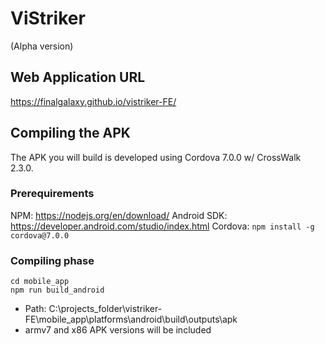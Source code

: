 # ViStriker
(Alpha version)

## Web Application URL
https://finalgalaxy.github.io/vistriker-FE/

## Compiling the APK
The APK you will build is developed using Cordova 7.0.0 w/ CrossWalk 2.3.0.

### Prerequirements
NPM: https://nodejs.org/en/download/
Android SDK: https://developer.android.com/studio/index.html
Cordova: `npm install -g cordova@7.0.0`

### Compiling phase
```
cd mobile_app
npm run build_android
```
- Path: C:\projects_folder\vistriker-FE\mobile_app\platforms\android\build\outputs\apk
- armv7 and x86 APK versions will be included